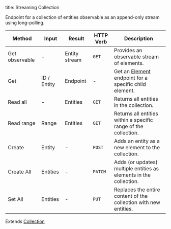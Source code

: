 title: Streaming Collection

Endpoint for a collection of entities observable as an append-only stream using long-polling.


| Method         | Input       | Result        | HTTP Verb | Description                                                         |
| -------------- | ----------- | ------------- | --------- | ------------------------------------------------------------------- |
| Get observable | -           | Entity stream | `GET`     | Provides an observable stream of elements.                          |
| Get            | ID / Entity | Endpoint      | -         | Get an [Element](../generic/element.md) endpoint for a specific child element. |
| Read all       | -           | Entities      | `GET`     | Returns all entities in the collection.                             |
| Read range     | Range       | Entities      | `GET`     | Returns all entities within a specific range of the collection.     |
| Create         | Entity      | -             | `POST`    | Adds an entity as a new element to the collection.                  |
| Create All     | Entities    | -             | `PATCH`   | Adds (or updates) multiple entities as elements in the collection.  |
| Set All        | Entities    | -             | `PUT`     | Replaces the entire content of the collection with new entities.    |

Extends [Collection](../generic/collection.md)
